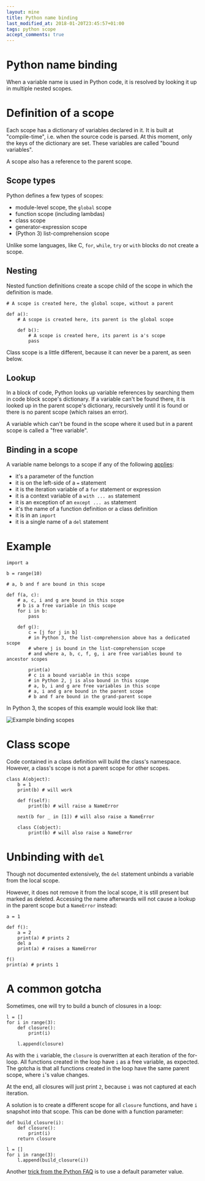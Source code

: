 ```yaml
---
layout: mine
title: Python name binding
last_modified_at: 2018-01-20T23:45:57+01:00
tags: python scope
accept_comments: true
---
```


# Python name binding

When a variable name is used in Python code, it is resolved by looking it up in multiple nested scopes.

# Definition of a scope

Each scope has a dictionary of variables declared in it. It is built at "compile-time", i.e. when the source code is parsed. At this moment, only the keys of the dictionary are set. These variables are called "bound variables".

A scope also has a reference to the parent scope.

## Scope types

Python defines a few types of scopes:

* module-level scope, the `global` scope
* function scope (including lambdas)
* class scope
* generator-expression scope
* (Python 3) list-comprehension scope

Unlike some languages, like C, `for`, `while`, `try` or `with` blocks do not create a scope.

## Nesting

Nested function definitions create a scope child of the scope in which the definition is made.

```
# A scope is created here, the global scope, without a parent

def a():
	# A scope is created here, its parent is the global scope

	def b():
		# A scope is created here, its parent is a's scope
		pass
```

Class scope is a little different, because it can never be a parent, as seen below.

## Lookup

In a block of code, Python looks up variable references by searching them in code block scope's dictionary. If a variable can't be found there, it is looked up in the parent scope's dictionary, recursively until it is found or there is no parent scope (which raises an error).

A variable which can't be found in the scope where it used but in a parent scope is called a "free variable".

## Binding in a scope

A variable name belongs to a scope if any of the following [applies](https://docs.python.org/3/reference/executionmodel.html#binding-of-names):

* it's a parameter of the function
* it is on the left-side of a `=` statement
* it is the iteration variable of a `for` statement or expression
* it is a context variable of a `with ... as` statement
* it is an exception of an `except ... as` statement
* it's the name of a function definition or a class definition
* it is in an `import`
* it is a single name of a `del` statement

# Example

```
import a

b = range(10)

# a, b and f are bound in this scope

def f(a, c):
	# a, c, i and g are bound in this scope
	# b is a free variable in this scope
	for i in b:
		pass

	def g():
		c = [j for j in b]
		# in Python 3, the list-comprehension above has a dedicated scope
		# where j is bound in the list-comprehension scope
		# and where a, b, c, f, g, i are free variables bound to ancestor scopes

		print(a)
		# c is a bound variable in this scope
		# in Python 2, j is also bound in this scope
		# a, b, i and g are free variables in this scope
		# a, i and g are bound in the parent scope
		# b and f are bound in the grand-parent scope
```

In Python 3, the scopes of this example would look like that:

![Example binding scopes](python-scopes.png)

# Class scope

Code contained in a class definition will build the class's namespace.
However, a class's scope is not a parent scope for other scopes.

```
class A(object):
	b = 1
	print(b) # will work

	def f(self):
		print(b) # will raise a NameError

	next(b for _ in [1]) # will also raise a NameError

	class C(object):
		print(b) # will also raise a NameError
```

# Unbinding with `del`

Though not documented extensively, the `del` statement unbinds a variable from the local scope.

However, it does not remove it from the local scope, it is still present but marked as deleted.
Accessing the name afterwards will not cause a lookup in the parent scope but a `NameError` instead:

```
a = 1

def f():
	a = 2
	print(a) # prints 2
	del a
	print(a) # raises a NameError

f()
print(a) # prints 1
```

# A common gotcha

Sometimes, one will try to build a bunch of closures in a loop:

```
l = []
for i in range(3):
	def closure():
		print(i)

	l.append(closure)
```

As with the `i` variable, the `closure` is overwritten at each iteration of the for-loop.
All functions created in the loop have `i` as a free variable, as expected.
The gotcha is that all functions created in the loop have the same parent scope, where `i`'s value changes.

At the end, all closures will just print `2`, because `i` was not captured at each iteration.

A solution is to create a different scope for all `closure` functions, and have `i` snapshot into that scope.
This can be done with a function parameter:

```
def build_closure(i):
	def closure():
		print(i)
	return closure

l = []
for i in range(3):
	l.append(build_closure(i))
```

Another [trick from the Python FAQ](https://docs.python.org/3/faq/programming.html#why-do-lambdas-defined-in-a-loop-with-different-values-all-return-the-same-result) is to use a default parameter value.

